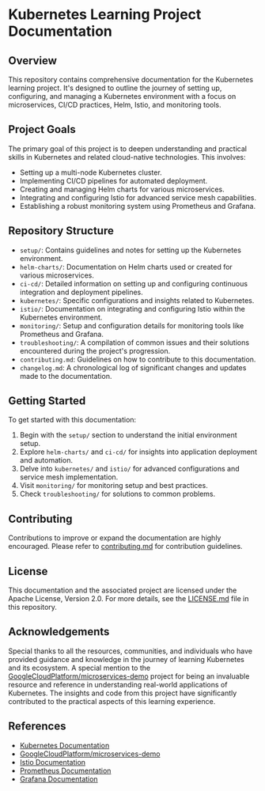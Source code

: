 # Kubernetes Learning Project Documentation

## Overview
This repository contains comprehensive documentation for the Kubernetes learning project. It's designed to outline the journey of setting up, configuring, and managing a Kubernetes environment with a focus on microservices, CI/CD practices, Helm, Istio, and monitoring tools.

## Project Goals
The primary goal of this project is to deepen understanding and practical skills in Kubernetes and related cloud-native technologies. This involves:
- Setting up a multi-node Kubernetes cluster.
- Implementing CI/CD pipelines for automated deployment.
- Creating and managing Helm charts for various microservices.
- Integrating and configuring Istio for advanced service mesh capabilities.
- Establishing a robust monitoring system using Prometheus and Grafana.

## Repository Structure
- `setup/`: Contains guidelines and notes for setting up the Kubernetes environment.
- `helm-charts/`: Documentation on Helm charts used or created for various microservices.
- `ci-cd/`: Detailed information on setting up and configuring continuous integration and deployment pipelines.
- `kubernetes/`: Specific configurations and insights related to Kubernetes.
- `istio/`: Documentation on integrating and configuring Istio within the Kubernetes environment.
- `monitoring/`: Setup and configuration details for monitoring tools like Prometheus and Grafana.
- `troubleshooting/`: A compilation of common issues and their solutions encountered during the project's progression.
- `contributing.md`: Guidelines on how to contribute to this documentation.
- `changelog.md`: A chronological log of significant changes and updates made to the documentation.

## Getting Started
To get started with this documentation:
1. Begin with the `setup/` section to understand the initial environment setup.
2. Explore `helm-charts/` and `ci-cd/` for insights into application deployment and automation.
3. Delve into `kubernetes/` and `istio/` for advanced configurations and service mesh implementation.
4. Visit `monitoring/` for monitoring setup and best practices.
5. Check `troubleshooting/` for solutions to common problems.

## Contributing
Contributions to improve or expand the documentation are highly encouraged. Please refer to [contributing.md](contributing.md) for contribution guidelines.

## License
This documentation and the associated project are licensed under the Apache License, Version 2.0. For more details, see the [LICENSE.md](LICENSE.md) file in this repository.


## Acknowledgements
Special thanks to all the resources, communities, and individuals who have provided guidance and knowledge in the journey of learning Kubernetes and its ecosystem. A special mention to the [GoogleCloudPlatform/microservices-demo](https://github.com/GoogleCloudPlatform/microservices-demo) project for being an invaluable resource and reference in understanding real-world applications of Kubernetes. The insights and code from this project have significantly contributed to the practical aspects of this learning experience.

## References
- [Kubernetes Documentation](https://kubernetes.io/docs/home/)
- [GoogleCloudPlatform/microservices-demo](https://github.com/GoogleCloudPlatform/microservices-demo)
- [Istio Documentation](https://istio.io/docs/home/)
- [Prometheus Documentation](https://prometheus.io/docs/introduction/overview/)
- [Grafana Documentation](https://grafana.com/docs/grafana/latest/)